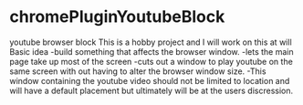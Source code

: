 # chromePluginYoutubeBlock
youtube browser block
This is a hobby project and I will work on this at will
Basic idea
-build something that affects the browser window.
-lets the main page take up most of the screen
-cuts out a window to play youtube on the same screen with out
having to alter the browser window size. 
-This window containing the youtube video should not be limited to location
and will have a default placement but ultimately will be at the users discression. 
